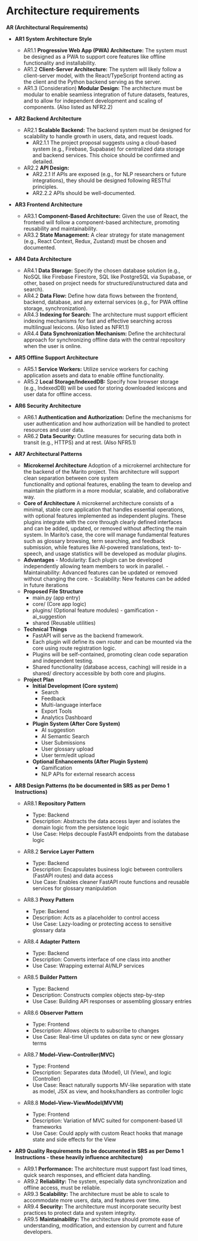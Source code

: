 # Architecture requirements

**AR (Architectural Requirements)**

- **AR1 System Architecture Style**
    - AR1.1 **Progressive Web App (PWA) Architecture:** The system must be designed as a PWA to support core features like offline functionality and installability.
    - AR1.2 **Client-Server Architecture:** The system will likely follow a client-server model, with the React/TypeScript frontend acting as the client and the Python backend serving as the server.
    - AR1.3 (Consideration) **Modular Design:** The architecture must be modular to enable seamless integration of future datasets, features, and to allow for independent development and scaling of components. (Also listed as NFR2.2)
- **AR2 Backend Architecture**
    - AR2.1 **Scalable Backend:** The backend system must be designed for scalability to handle growth in users, data, and request loads.
        - AR2.1.1 The project proposal suggests using a cloud-based system (e.g., Firebase, Supabase) for centralized data storage and backend services. This choice should be confirmed and detailed.
    - AR2.2 **API Design:**
        - AR2.2.1 If APIs are exposed (e.g., for NLP researchers or future integrations), they should be designed following RESTful principles.
        - AR2.2.2 APIs should be well-documented.
- **AR3 Frontend Architecture**
    - AR3.1 **Component-Based Architecture:** Given the use of React, the frontend will follow a component-based architecture, promoting reusability and maintainability.
    - AR3.2 **State Management:** A clear strategy for state management (e.g., React Context, Redux, Zustand) must be chosen and documented.
- **AR4 Data Architecture**
    - AR4.1 **Data Storage:** Specify the chosen database solution (e.g., NoSQL like Firebase Firestore, SQL like PostgreSQL via Supabase, or other, based on project needs for structured/unstructured data and search).
    - AR4.2 **Data Flow:** Define how data flows between the frontend, backend, database, and any external services (e.g., for PWA offline storage, synchronization).
    - AR4.3 **Indexing for Search:** The architecture must support efficient indexing mechanisms for fast and effective searching across multilingual lexicons. (Also listed as NFR1.1)
    - AR4.4 **Data Synchronization Mechanism:** Define the architectural approach for synchronizing offline data with the central repository when the user is online.
- **AR5 Offline Support Architecture**
    - AR5.1 **Service Workers:** Utilize service workers for caching application assets and data to enable offline functionality.
    - AR5.2 **Local Storage/IndexedDB:** Specify how browser storage (e.g., IndexedDB) will be used for storing downloaded lexicons and user data for offline access.
- **AR6 Security Architecture**
    - AR6.1 **Authentication and Authorization:** Define the mechanisms for user authentication and how authorization will be handled to protect resources and user data.
    - AR6.2 **Data Security:** Outline measures for securing data both in transit (e.g., HTTPS) and at rest. (Also NFR5.1)
- **AR7 Architectural Patterns**
    - **Microkernel Architecture**
      Adoption of a microkernel architecture for the backend of the Marito project. This architecture will support clean separation between core system       
      functionality and optional features, enabling the team to develop and maintain the platform in a more modular, scalable, and collaborative way.
    - **Core of Architecture**
      A microkernel architecture consists of a minimal, stable core application that handles essential operations, with optional features implemented as 
      independent plugins. These plugins integrate with the core through clearly defined interfaces and can be added, updated, or removed without affecting the main system.
      In Marito’s case, the core will manage fundamental features such as glossary browsing, term searching, and feedback submission, while features like AI-powered translations, text- 
      to-speech, and usage statistics will be developed as modular plugins.
     - **Advantages**
      - Modularity: Each plugin can be developed independently allowing team members to work in parallel.
      - Maintainability: Advanced features can be updated or removed without changing the core.
      - Scalability: New features can be added in future iterations
    - **Proposed File Structure**
        - main.py	(app entry)
        - core/		(Core app logic)
        - plugins/	(Optional feature modules)
                - gamification
                - ai_suggestion
        - shared		(Reusable utilities)
    - **Technical Things**
      - FastAPI will serve as the backend framework.
      - Each plugin will define its own router and can be mounted via the core using route registration logic.
      - Plugins will be self-contained, promoting clean code separation and independent testing.
      - Shared functionality (database access, caching) will reside in a shared/ directory accessible by both core and plugins.
    - **Project Plan**
        - **Initial Development (Core system)**
            - Search
            - Feedback
            - Multi-language interface
            - Export Tools
            - Analytics Dashboard
        - **Plugin System (After Core System)**
            - AI suggestion
            - AI Semantic Search
            - User Submissions
            - User glossary upload
            - User term/edit upload
        - **Optional Enhancements (After Plugin System)**
            - Gamification
            - NLP APIs for external research access

- **AR8 Design Patterns (to be documented in SRS as per Demo 1 Instructions)**
    - AR8.1 **Repository Pattern**
       - Type: Backend
       - Description: Abstracts the data access layer and isolates the domain logic from the persistence logic
       - Use Case: Helps decouple FastAPI endpoints from the database logic

    - AR8.2 **Service Layer Pattern**
       - Type: Backend
       - Description: Encapsulates business logic between controllers (FastAPI routes) and data access
       - Use Case: Enables cleaner FastAPI route functions and reusable services for glossary manipulation

    - AR8.3 **Proxy Pattern**
       - Type: Backend
       - Description: Acts as a placeholder to control access
       - Use Case: Lazy-loading or protecting access to sensitive glossary data
      
    - AR8.4 **Adapter Pattern**
       - Type: Backend
       - Description: Converts interface of one class into another
       - Use Case: Wrapping external AI/NLP services
      
    - AR8.5 **Builder Pattern**
       - Type: Backend
       - Description: Constructs complex objects step-by-step
       - Use Case: Building API responses or assembling glossary entries
      
     - AR8.6 **Observer Pattern**
       - Type: Frontend
       - Description: Allows objects to subscribe to changes
       - Use Case: Real-time UI updates on data sync or new glossary terms
       
     - AR8.7 **Model–View–Controller(MVC)**
       - Type: Frontend
       - Description: Separates data (Model), UI (View), and logic (Controller)
       - Use Case: React naturally supports MV-like separation with state as model, JSX as view, and hooks/handlers as controller logic

     - AR8.8 **Model–View–ViewModel(MVVM)**
       - Type: Frontend
       - Description: Variation of MVC suited for component-based UI frameworks
       - Use Case: Could apply with custom React hooks that manage state and side effects for the View
       
- **AR9 Quality Requirements (to be documented in SRS as per Demo 1 Instructions - these heavily influence architecture)**
    - AR9.1 **Performance:** The architecture must support fast load times, quick search responses, and efficient data handling.
    - AR9.2 **Reliability:** The system, especially data synchronization and offline access, must be reliable.
    - AR9.3 **Scalability:** The architecture must be able to scale to accommodate more users, data, and features over time.
    - AR9.4 **Security:** The architecture must incorporate security best practices to protect data and system integrity.
    - AR9.5 **Maintainability:** The architecture should promote ease of understanding, modification, and extension by current and future developers.
